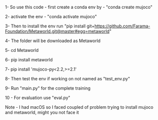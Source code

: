 1- So use this code - first create a conda env by - "conda create mujoco"

2- activate the env - "conda activate mujoco"

3- Then to install the env run "pip install git+https://github.com/Farama-Foundation/Metaworld.git@master#egg=metaworld"

4- The folder will be downloaded as Metaworld 

5- cd Metaworld 

6- pip install metaworld 

7- pip install 'mujoco-py<2.2,>=2.1'

8- Then test the env if working on not named as "test_env.py"

9- Run "main.py" for the complete training 

10 - For evaluation use "eval.py"


Note - I had macOS so I faced coupled of problem trying to install mujoco and metaworld, might you not face it 

